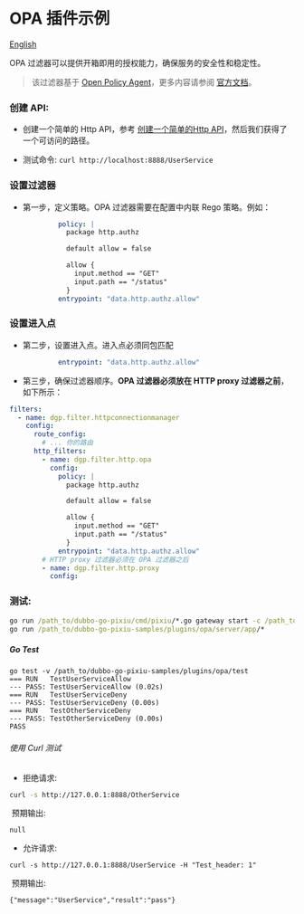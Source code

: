 # OPA 插件示例

[English](README.md)

OPA 过滤器可以提供开箱即用的授权能力，确保服务的安全性和稳定性。

> 该过滤器基于 [Open Policy Agent](https://www.openpolicyagent.org/)，更多内容请参阅 [官方文档](https://www.openpolicyagent.org/docs/latest/)。

### 创建 API:

- 创建一个简单的 Http API，参考 [创建一个简单的Http API](../../dubbogo/http/README.md)，然后我们获得了一个可访问的路径。

- 测试命令: `curl http://localhost:8888/UserService`

### 设置过滤器

- 第一步，定义策略。OPA 过滤器需要在配置中内联 Rego 策略。例如：

```yaml
            policy: |
              package http.authz

              default allow = false

              allow {
                input.method == "GET"
                input.path == "/status"
              }
            entrypoint: "data.http.authz.allow"
```

### 设置进入点

- 第二步，设置进入点。进入点必须同包匹配

```yaml
       		entrypoint: "data.http.authz.allow"
```



- 第三步，确保过滤器顺序。**OPA 过滤器必须放在 HTTP proxy 过滤器之前**，如下所示：

```yaml
filters:
  - name: dgp.filter.httpconnectionmanager
    config:
      route_config:
        # ... 你的路由
      http_filters:
        - name: dgp.filter.http.opa
          config:
            policy: |
              package http.authz

              default allow = false

              allow {
                input.method == "GET"
                input.path == "/status"
              }
            entrypoint: "data.http.authz.allow"
        # HTTP proxy 过滤器必须在 OPA 过滤器之后
        - name: dgp.filter.http.proxy
          config:
```

### 测试:

```cmd
go run /path_to/dubbo-go-pixiu/cmd/pixiu/*.go gateway start -c /path_to/dubbo-go-pixiu-samples/plugins/opa/pixiu/conf.yaml
go run /path_to/dubbo-go-pixiu-samples/plugins/opa/server/app/*
```

##### Go Test

```
go test -v /path_to/dubbo-go-pixiu-samples/plugins/opa/test
=== RUN   TestUserServiceAllow
--- PASS: TestUserServiceAllow (0.02s)
=== RUN   TestUserServiceDeny
--- PASS: TestUserServiceDeny (0.00s)
=== RUN   TestOtherServiceDeny
--- PASS: TestOtherServiceDeny (0.00s)
PASS
```

###### 使用 Curl 测试

- 拒绝请求:

```bash
curl -s http://127.0.0.1:8888/OtherService
```

​	预期输出:

```
null
```

- 允许请求:

```
curl -s http://127.0.0.1:8888/UserService -H "Test_header: 1"
```

​	预期输出:

```
{"message":"UserService","result":"pass"}
```